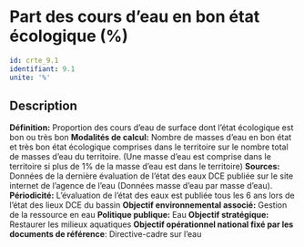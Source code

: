 # Part des cours d’eau en bon état écologique (%)
```yaml
id: crte_9.1
identifiant: 9.1
unite: '%'
```
## Description

**Définition:** Proportion des cours d’eau de surface dont l’état écologique est bon ou très bon
**Modalités de calcul:** Nombre de masses d’eau en bon état et très bon état écologique comprises dans le territoire sur le nombre total de masses d’eau du territoire. (Une masse d’eau est comprise dans le territoire si plus de 1% de la masse d’eau est dans le territoire)
**Sources:** Données de la dernière évaluation de l’état des eaux DCE publiée sur le site internet de l’agence de l’eau (Données masse d’eau par masse d’eau).
**Périodicité:** L’évaluation de l’état des eaux est publiée tous les 6 ans lors de l’état des lieux DCE du bassin
**Objectif environnemental associé:** Gestion de la ressource en eau
**Politique publique:** Eau
**Objectif stratégique:** Restaurer les milieux aquatiques
**Objectif opérationnel national fixé par les documents de référence**: Directive-cadre sur l’eau

